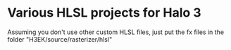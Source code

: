 # Various HLSL projects for Halo 3

Assuming you don't use other custom HLSL files, just put the fx files in the folder "H3EK/source/rasterizer/hlsl"
